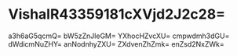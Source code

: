 # VishalR43359181cXVjd2J2c28=
a3h6aG5qcmQ=
bW5zZnJleGM=
YXhocHZvcXU=
cmpwdmh3dGU=
dWdicmNuZHY=
anNodnhyZXU=
ZXdvenZhZmk=
enZsd2NxZWk=
